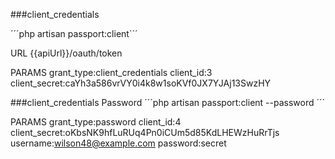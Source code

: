###client_credentials

 ´´´php artisan passport:client´´´
 
 URL
 {{apiUrl}}/oauth/token

 PARAMS 
grant_type:client_credentials
client_id:3
client_secret:caYh3a586vrVY0i4k8w1soKVf0JX7YJAj13SwzHY

###client_credentials Password
 ´´´php artisan passport:client --password ´´´
 
 PARAMS
 grant_type:password
 client_id:4
 client_secret:oKbsNK9hfLuRUq4Pn0iCUm5d85KdLHEWzHuRrTjs
 username:wilson48@example.com
 password:secret